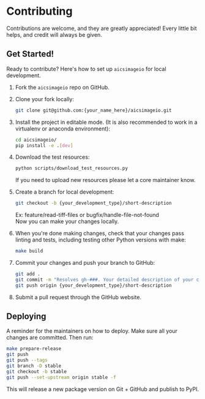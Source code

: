 # Contributing

Contributions are welcome, and they are greatly appreciated! Every little bit
helps, and credit will always be given.

## Get Started!
Ready to contribute? Here's how to set up `aicsimageio` for local development.

1. Fork the `aicsimageio` repo on GitHub.

1. Clone your fork locally:

    ```bash
    git clone git@github.com:{your_name_here}/aicsimageio.git
    ```

1. Install the project in editable mode. (It is also recommended to work in a virtualenv or anaconda environment):

    ```bash
    cd aicsimageio/
    pip install -e .[dev]
    ```

1. Download the test resources:

    ```bash
    python scripts/download_test_resources.py
    ```

    If you need to upload new resources please let a core maintainer know.

1. Create a branch for local development:

    ```bash
    git checkout -b {your_development_type}/short-description
    ```

    Ex: feature/read-tiff-files or bugfix/handle-file-not-found<br>
    Now you can make your changes locally.

1. When you're done making changes, check that your changes pass linting and
   tests, including testing other Python versions with make:

    ```bash
    make build
    ```

1. Commit your changes and push your branch to GitHub:

    ```bash
    git add .
    git commit -m "Resolves gh-###. Your detailed description of your changes."
    git push origin {your_development_type}/short-description
    ```

1. Submit a pull request through the GitHub website.

## Deploying

A reminder for the maintainers on how to deploy.
Make sure all your changes are committed.
Then run:

```bash
make prepare-release
git push
git push --tags
git branch -D stable
git checkout -b stable
git push --set-upstream origin stable -f
```

This will release a new package version on Git + GitHub and publish to PyPI.
